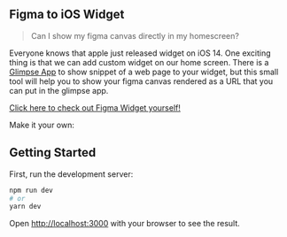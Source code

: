 ## Figma to iOS Widget

> Can I show my figma canvas directly in my homescreen?

Everyone knows that apple just released widget on iOS 14. One exciting thing is that we can add custom widget on our home screen. There is a [Glimpse App](https://apps.apple.com/us/app/glimpse-2/id1524217845) to show snippet of a web page to your widget, but this small tool will help you to show your figma canvas rendered as a URL that you can put in the glimpse app.

[Click here to check out Figma Widget yourself!](https://design2shortcut.app/)

Make it your own:

## Getting Started

First, run the development server:

```bash
npm run dev
# or
yarn dev
```

Open [http://localhost:3000](http://localhost:3000) with your browser to see the result.
